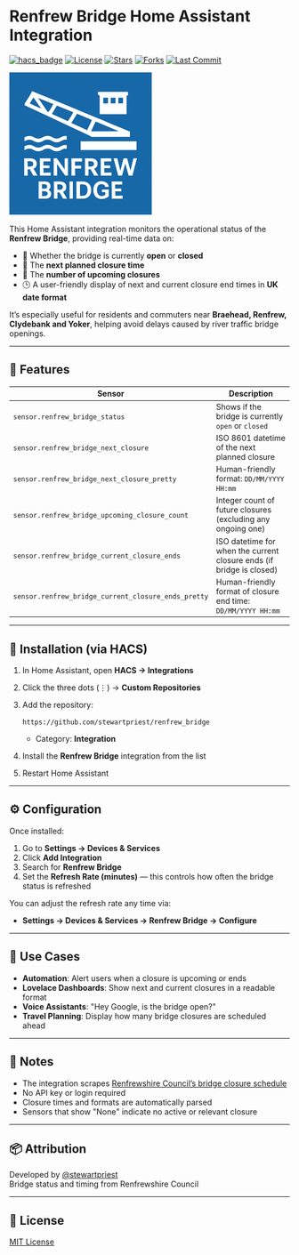# Renfrew Bridge Home Assistant Integration

[![hacs_badge](https://img.shields.io/badge/HACS-Custom-orange.svg?style=flat-square)](https://hacs.xyz/)
[![License](https://img.shields.io/github/license/stewartpriest/renfrew_bridge?style=flat-square)](LICENSE)
[![Stars](https://img.shields.io/github/stars/stewartpriest/renfrew_bridge?style=flat-square)](https://github.com/stewartpriest/renfrew_bridge/stargazers)
[![Forks](https://img.shields.io/github/forks/stewartpriest/renfrew_bridge?style=flat-square)](https://github.com/stewartpriest/renfrew_bridge/network/members)
[![Last Commit](https://img.shields.io/github/last-commit/stewartpriest/renfrew_bridge?style=flat-square)](https://github.com/stewartpriest/renfrew_bridge/commits/main)

![Logo](https://raw.githubusercontent.com/stewartpriest/renfrew_bridge/main/.github/logo.png)

This Home Assistant integration monitors the operational status of the **Renfrew Bridge**, providing real-time data on:

- 🚦 Whether the bridge is currently **open** or **closed**
- 📆 The **next planned closure time**
- 🔢 The **number of upcoming closures**
- 🕒 A user-friendly display of next and current closure end times in **UK date format**

It’s especially useful for residents and commuters near **Braehead, Renfrew, Clydebank and Yoker**, helping avoid delays caused by river traffic bridge openings.

---

## 🧰 Features

| Sensor | Description |
|--------|-------------|
| `sensor.renfrew_bridge_status` | Shows if the bridge is currently `open` or `closed` |
| `sensor.renfrew_bridge_next_closure` | ISO 8601 datetime of the next planned closure |
| `sensor.renfrew_bridge_next_closure_pretty` | Human-friendly format: `DD/MM/YYYY HH:mm` |
| `sensor.renfrew_bridge_upcoming_closure_count` | Integer count of future closures (excluding any ongoing one) |
| `sensor.renfrew_bridge_current_closure_ends` | ISO datetime for when the current closure ends (if bridge is closed) |
| `sensor.renfrew_bridge_current_closure_ends_pretty` | Human-friendly format of closure end time: `DD/MM/YYYY HH:mm` |

---

## 🚀 Installation (via HACS)

1. In Home Assistant, open **HACS → Integrations**
2. Click the three dots (⋮) → **Custom Repositories**
3. Add the repository:
   ```
   https://github.com/stewartpriest/renfrew_bridge
   ```
   - Category: **Integration**

4. Install the **Renfrew Bridge** integration from the list
5. Restart Home Assistant

---

## ⚙️ Configuration

Once installed:

1. Go to **Settings → Devices & Services**
2. Click **Add Integration**
3. Search for **Renfrew Bridge**
4. Set the **Refresh Rate (minutes)** — this controls how often the bridge status is refreshed

You can adjust the refresh rate any time via:
- **Settings → Devices & Services → Renfrew Bridge → Configure**

---

## 🧠 Use Cases

- **Automation**: Alert users when a closure is upcoming or ends
- **Lovelace Dashboards**: Show next and current closures in a readable format
- **Voice Assistants**: "Hey Google, is the bridge open?"
- **Travel Planning**: Display how many bridge closures are scheduled ahead

---

## 📌 Notes

- The integration scrapes [Renfrewshire Council’s bridge closure schedule](https://www.renfrewshire.gov.uk/renfrew-bridge)
- No API key or login required
- Closure times and formats are automatically parsed
- Sensors that show "None" indicate no active or relevant closure

---

## 📦 Attribution

Developed by [@stewartpriest](https://github.com/stewartpriest)  
Bridge status and timing from Renfrewshire Council

---

## 🧾 License

[MIT License](LICENSE)

